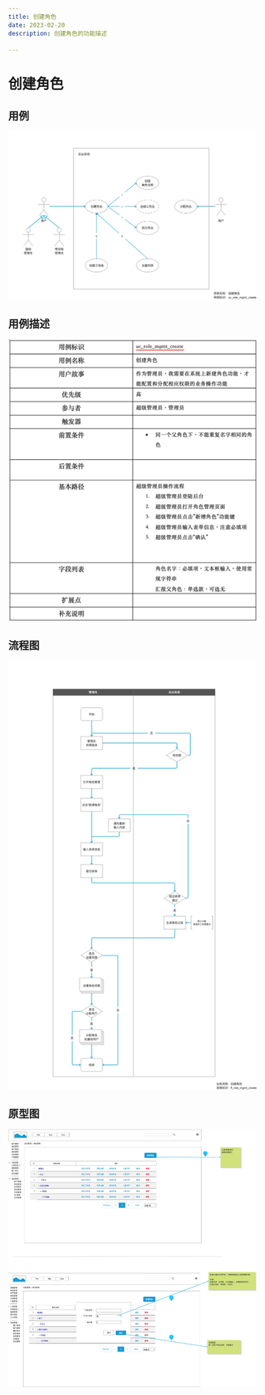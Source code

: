 ```yaml
---
title: 创建角色
date: 2023-02-20
description: 创建角色的功能描述

---
```


# 创建角色


## 用例

![](images/uc_role_mgmt_create-____.png)

## 用例描述

![](images/uc_desc_role_mgmt_create.png)


## 流程图

![](images/fl_role_mgmt_create-____.png)


## 原型图

![](images/pt_role_mgmt_create-____.png)
